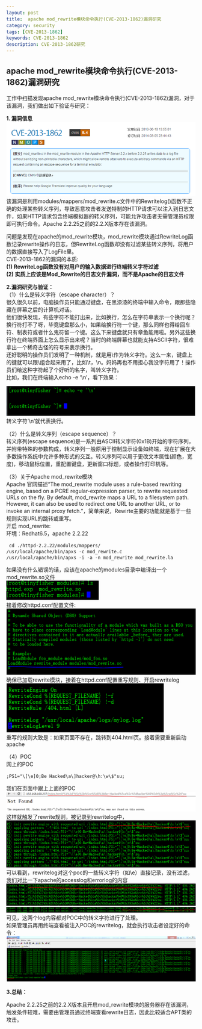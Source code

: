 ```yaml
---
layout: post
title:  apache mod_rewrite模块命令执行(CVE-2013-1862)漏洞研究
category: security
tags: [CVE-2013-1862]
keywords: CVE-2013-1862
description: CVE-2013-1862研究
---  
```


## apache mod_rewrite模块命令执行(CVE-2013-1862)漏洞研究        
工作中扫描发现apache mod_rewrite模块命令执行(CVE-2013-1862)漏洞，对于该漏洞，我们做出如下验证与研究：  

**1. 漏洞信息**  
![c1](/assets/themes/images/c1.png)  
该漏洞是利用modules/mappers/mod_rewrite.c文件中的Rewritelog()函数不正确的处理某些转义序列，导致恶意攻击者发送特制的HTTP请求可以注入到日志文件，如果HTTP请求包含终端模拟器的转义序列，可能允许攻击者无需管理员权限即可执行命令。Apache 2.2.25之前的2.2.X版本存在该漏洞。  


问题是发现在apache的mod_rewrite模块，mod_rewrite模块通过RewriteLog函数记录rewrite操作的日志，但RewriteLog函数却没有过滤某些转义序列，将用户的数据直接写入了LogFile里。  
CVE-2013-1862的漏洞的本质:  
**(1) RewriteLog函数没有对用户的输入数据进行终端转义字符过滤**    
**(2) 实质上应该是Mod_Rewrite的日志文件漏洞，而不是Apache的日志文件**   


 
**2.漏洞研究与验证：**  
（1）什么是转义字符（escape character）？  
很久很久以前，电脑操作员只能通过键盘，在黑漆漆的终端中输入命令，跟那些隐藏在屏幕之后的计算机对话。  
他们很快发现，有些字符不能打出来，比如换行，怎么在字符串表示一个换行呢？换行符打不了呀，毕竟键盘那么小，如果给换行符一个键，那么同样也得给回车符、制表符或者什么鬼符留一个键。这么下来键盘就只有章鱼能用啦。另外这些换行符在终端界面上怎么显示出来呢？当时的终端屏幕也就能支持ASCII字符，很难拿出一个稀奇古怪的符号来表示换行。  
还好聪明的操作员们发明了一种机制，就是用\作为转义字符。这么一来，键盘上的键就可以跟\组合起来用了，比如\t，\n。妈妈再也不用担心我没字符用了！操作员们给这种字符起了个好听的名字，叫转义字符。  
比如，我们在终端输入echo -e ‘\n’，看下效果：  
    
![c2](/assets/themes/images/c2.png)   
转义字符‘\n’就代表换行。  

（2）什么是转义序列（escape sequence）？  
转义序列(escape sequence)是一系列由ASCII转义字符(0x1B)开始的字符序列，并附带特殊的参数构成，转义序列一般原用于控制显示设备如终端，现在扩展在大多数操作系统中允许多种形式的交互。转义序列可以用于更改文本属性(颜色，宽度)，移动鼠标位置，重配置键盘，更新窗口标题，或者操作打印机等。  

（3）关于Apache mod_rewrite模块  
Apache 官网描述“The mod_rewrite module uses a rule-based rewriting engine, based on a PCRE regular-expression parser, to rewrite requested URLs on the fly. By default, mod_rewrite maps a URL to a filesystem path. However, it can also be used to redirect one URL to another URL, or to invoke an internal proxy fetch.”，简单来说，Rewirte主要的功能就是基于一些规则实现URL的跳转或重写。  
开启 mod_rewrite:  
环境：Redhat6.5，apache 2.2.22  

	 cd ./httpd-2.2.22/modules/mappers/
	/usr/local/apache/bin/apxs -c mod_rewrite.c 
	/usr/local/apache/bin/apxs -i -a -n mod_rewrite mod_rewrite.la  

如果没有什么错误的话，应该在apache的modules目录中编译出一个mod_rewrite.so文件  
![c3](/assets/themes/images/c3.png)   
接着修改httpd.conf配置文件:  
![c4](/assets/themes/images/c4.png)    
确保已加载rewrite模块，接着在httpd.conf配置重写规则、开启rewritelog  
![c5](/assets/themes/images/c5.png)   
重写的规则大致是：如果页面不存在，跳转到404.html页。接着需要重新启动apache  

（4）POC  
网上的POC 
 
	;PS1="\[\e]0;Be Hacked\a\]hacker@\h:\w\$"su;  

我们在页面中跟上上面的POC  
![c6](/assets/themes/images/c6.png)  
这样就触发了rewrite规则，被记录到rewritelog中，  
![c7](/assets/themes/images/c7.png)   
可以看到，rewritelog对这个poc的一些转义字符（如\e）直接记录，没有过滤，我们对比一下apache的accesslog和errorlog的内容  
![c8](/assets/themes/images/c8.png)   
![c9](/assets/themes/images/c9.png)   
可见，这两个log内容都对POC中的转义字符进行了处理。  
如果管理员再用终端查看被注入POC的rewritelog，就会执行攻击者设定好的命令：  
![c10](/assets/themes/images/c10.png)  

**3.总结：**  

Apache 2.2.25之前的2.2.X版本且开启mod_rewrite模块的服务器存在该漏洞，触发条件较难，需要由管理员通过终端查看rewrite日志，因此比较适合APT类的攻击。  






